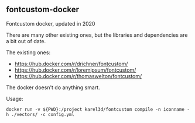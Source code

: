 fontcustom-docker
-----------------

Fontcustom docker, updated in 2020

There are many other existing ones, but the libraries and dependencies are a bit out of date.

The existing ones:

* https://hub.docker.com/r/drichner/fontcustom/
* https://hub.docker.com/r/loremipsum/fontcustom/
* https://hub.docker.com/r/thomaswelton/fontcustom/

The docker doesn't do anything smart.

Usage:

`docker run -v ${PWD}:/project karel3d/fontcustom compile -n iconname -h ./vectors/ -c config.yml`
